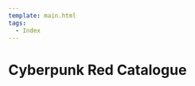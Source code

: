 ```yaml
---
template: main.html
tags:
  - Index
---
```


# Cyberpunk Red Catalogue

<!-- material/tags { scope: true } -->